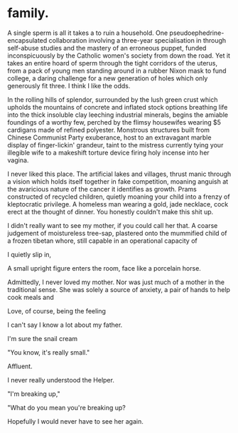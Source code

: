 # family.

<!-- Describe the house -->

A single sperm is all it takes a to ruin a household. One pseudoephedrine-encapsulated collaboration involving a three-year specialisation in through self-abuse studies and the mastery of an erroneous puppet, funded inconspicuously by the Catholic women's society from down the road. Yet it takes an entire hoard of sperm through the tight corridors of the uterus, from a pack of young men standing around in a rubber Nixon mask to fund college, a daring challenge for a new generation of holes which only generously fit three. I think I like the odds.

In the rolling hills of splendor, surrounded by the lush green crust which upholds the mountains of concrete and inflated stock options breathing life into the thick insoluble clay leeching industrial minerals, begins the amiable foundings of a worthy few, perched by the flimsy housewifes wearing $5 cardigans made of refined polyester. Monstrous structures built from Chinese Communist Party exuberance, host to an extravagant marble display of finger-lickin' grandeur, taint to the mistress currently tying your illegible wife to a makeshift torture device firing holy incense into her vagina.

I never liked this place. The artificial lakes and villages, thrust manic through a vision which holds itself together in fake competition, moaning anguish at the avaricious nature of the cancer it identifies as growth. Prams constructed of recycled children, quietly moaning your child into a frenzy of kleptocratic privilege. A homeless man wearing a gold, jade necklace, cock erect at the thought of dinner. You honestly couldn't make this shit up.

I didn't really want to see my mother, if you could call her that. A coarse judgement of moistureless tree-sap, plastered onto the mummified child of a frozen tibetan whore, still capable in an operational capacity of




I quietly slip in,

<!-- MY mother -->

A small upright figure enters the room, face like a porcelain horse.



Admittedly, I never loved my mother. Nor was just much of a mother in the traditional sense. She was solely a source of anxiety, a pair of hands to help cook meals and

Love, of course, being the feeling


<!-- Father -->

I can't say I know a lot about my father.


<!-- In the bathroom -->
I'm sure the snail cream






"You know, it's really small."

<!-- Trip to the House -->

Affluent.

I never really understood the Helper.


<!-- I end up breaking up, never seeing her again -->

"I'm breaking up,"

"What do you mean you're breaking up?


Hopefully I would never have to see her again.